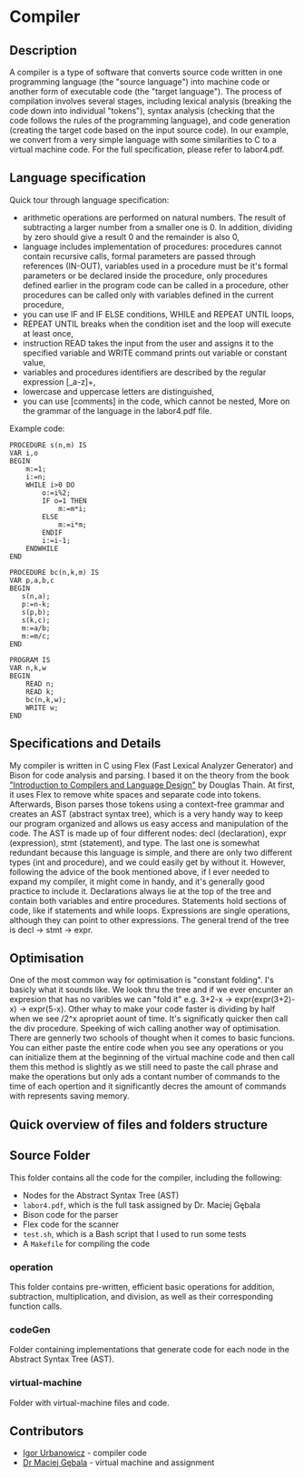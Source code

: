 # Compiler
## Description

A compiler is a type of software that converts source code written in one programming language (the "source language") into machine code or another form of executable code (the "target language"). The process of compilation involves several stages, including lexical analysis (breaking the code down into individual "tokens"), syntax analysis (checking that the code follows the rules of the programming language), and code generation (creating the target code based on the input source code). In our example, we convert from a very simple language with some similarities to C to a virtual machine code. For the full specification, please refer to labor4.pdf.

## Language specification

Quick tour through language specification:
- arithmetic operations are performed on natural numbers. The result of subtracting a larger number from a smaller one is 0. In addition, dividing by zero should give a result 0 and the remainder is also 0,
- language includes implementation of procedures: procedures cannot contain recursive calls, formal parameters are passed through references (IN-OUT), variables used in a procedure must be it's formal parameters or be declared inside the procedure, only procedures defined earlier in the program code can be called in a procedure, other procedures can be called only with variables defined in the current procedure,
- you can use IF and IF ELSE conditions, WHILE and REPEAT UNTIL loops, 
- REPEAT UNTIL breaks when the condition iset and the loop will execute at least once,
- instruction READ takes the input from the user and assigns it to the specified variable and WRITE command prints out variable or constant value,
- variables and procedures identifiers are described by the regular expression [_a-z]+,
- lowercase and uppercase letters are distinguished,
- you can use [comments] in the code, which cannot be nested,
More on the grammar of the language in the labor4.pdf file.

Example code:
```
PROCEDURE s(n,m) IS
VAR i,o
BEGIN
    m:=1;
    i:=n;
    WHILE i>0 DO
        o:=i%2;
        IF o=1 THEN
            m:=m*i;
        ELSE
            m:=i*m;
        ENDIF
        i:=i-1;
    ENDWHILE
END

PROCEDURE bc(n,k,m) IS
VAR p,a,b,c
BEGIN
   s(n,a);
   p:=n-k;
   s(p,b);
   s(k,c);
   m:=a/b;
   m:=m/c;
END

PROGRAM IS
VAR n,k,w
BEGIN
    READ n;
    READ k;
    bc(n,k,w);
    WRITE w;
END
```

## Specifications and Details

 My compiler is written in C using Flex (Fast Lexical Analyzer Generator) and Bison for code analysis and parsing. I based it on the theory from the book ["Introduction to Compilers and Language Design"](https://www3.nd.edu/~dthain/compilerbook/) by Douglas Thain. At first, it uses Flex to remove white spaces and separate code into tokens. Afterwards, Bison parses those tokens using a context-free grammar and creates an AST (abstract syntax tree), which is a very handy way to keep our program organized and allows us easy access and manipulation of the code. The AST is made up of four different nodes: decl (declaration), expr (expression), stmt (statement), and type. The last one is somewhat redundant because this language is simple, and there are only two different types (int and procedure), and we could easily get by without it. However, following the advice of the book mentioned above, if I ever needed to expand my compiler, it might come in handy, and it's generally good practice to include it. Declarations always lie at the top of the tree and contain both variables and entire procedures. Statements hold sections of code, like if statements and while loops. Expressions are single operations, although they can point to other expressions. The general trend of the tree is decl → stmt → expr.
    
## Optimisation

One of the most common way for optimisation is "constant folding". I's basicly what it sounds like. We look thru the tree and if we ever encunter an expresion that has no varibles we can "fold it" e.g. 3+2-x -> expr(expr(3+2)-x) -> expr(5-x). Other whay to make your code faster is dividing by half when we see /2^x apropriet aount of time. It's significatly quicker then call the div procedure. Speeking of wich calling another way of optimisation. There are gennerly two schools of thought when it comes to basic funcions. You can either paste the entire code when you see any operations or you can initialize them at the beginning of the virtual machine code and then call them this method is slightly as we still need to paste the call phrase and make the operations but only ads a contant number of commands to the time of each opertion and it significantly decres the amount of commands with represents saving memory.

## Quick overview of files and folders structure

## Source Folder

This folder contains all the code for the compiler, including the following:

- Nodes for the Abstract Syntax Tree (AST)
- `labor4.pdf`, which is the full task assigned by Dr. Maciej Gębala
- Bison code for the parser
- Flex code for the scanner
- `test.sh`, which is a Bash script that I used to run some tests
- A `Makefile` for compiling the code

### operation

This folder contains pre-written, efficient basic operations for addition, subtraction, multiplication, and division, as well as their corresponding function calls.

### codeGen
Folder containing implementations that generate code for each node in the Abstract Syntax Tree (AST).

### virtual-machine
Folder with virtual-machine files and code.

## Contributors
* [Igor Urbanowicz](https://github.com/IgorUrbanowicz01) - compiler code
* [Dr Maciej Gębala](https://cs.pwr.edu.pl/gebala/) - virtual machine and assignment